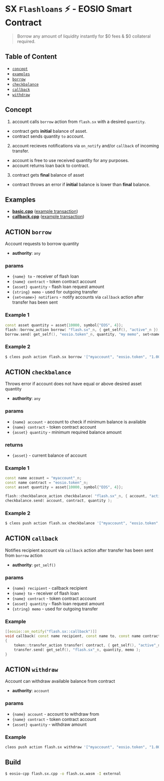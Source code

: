 # SX `Flashloans` ⚡️ - EOSIO Smart Contract

> Borrow any amount of liquidity instantly for $0 fees & $0 collateral required.

## Table of Content

- [`concept`](#concept)
- [`examples`](#examples)
- [`borrow`](#action-borrow)
- [`checkbalance`](#action-checkbalance)
- [`callback`](#action-callback)
- [`withdraw`](#action-withdraw)

## Concept

1. account calls `borrow` action from `flash.sx` with a desired `quantity`.
  - contract gets **initial** balance of asset.
  - contract sends quantity `to` account.
2. account recieves notifications via `on_notify` and/or `callback` of incoming transfer.
  - account is free to use received quantity for any purposes.
  - account returns loan back to contract.
3. contract gets **final** balance of asset
  - contract throws an error if **initial** balance is lower than **final** balance.

## Examples

- [**basic.cpp**](/examples/basic.sx.cpp) ([example transaction](https://eosq.app/tx/10f95b6c3927a2d506bad403499a415cb471cb515d52aac8914d5e1b2f3c957a))
- [**callback.cpp**](/examples/callback.sx.cpp) ([example transaction](https://eosq.app/tx/e93c55af119abb8f90c4adf7a00a05fca8072c41483615d0df7e33a6f53d8e3f))

## ACTION `borrow`

Account requests to borrow quantity

- **authority**: `any`

### params

- `{name} to` - receiver of flash loan
- `{name} contract` - token contract account
- `{asset} quantity` - flash loan request amount
- `{string} memo` - used for outgoing transfer
- `{set<name>} notifiers` - notify accounts via `callback` action after transfer has been sent

### Example 1

```c++
const asset quantity = asset{10000, symbol{"EOS", 4}};
flash::borrow_action borrow( "flash.sx"_n, { get_self(), "active"_n });
borrow.send( get_self(), "eosio.token"_n, quantity, "my memo", set<name>() );
```

### Example 2

```bash
$ cleos push action flash.sx borrow '["myaccount", "eosio.token", "1.0000 EOS", "my memo", []]' -p myaccount
```

## ACTION `checkbalance`

Throws error if account does not have equal or above desired asset quantity

- **authority**: `any`

### params

- `{name} account` - account to check if minimum balance is available
- `{name} contract` - token contract account
- `{asset} quantity` - minimum required balance amount

### returns

- `{asset}` - current balance of account

### Example 1

```c++
const name account = "myaccount"_n;
const name contract = "eosio.token"_n;
const asset quantity = asset{10000, symbol{"EOS", 4}};

flash::checkbalance_action checkbalance( "flash.sx"_n, { account, "active"_n });
checkbalance.send( account, contract, quantity );
```

### Example 2

```bash
$ cleos push action flash.sx checkbalance '["myaccount", "eosio.token", "1.0000 EOS"] -p myaccount
```

## ACTION `callback`

Notifies recipient account via `callback` action after transfer has been sent from `borrow` action

- **authority**: `get_self()`

### params

- `{name} recipient` - callback recipient
- `{name} to` - receiver of flash loan
- `{name} contract` - token contract account
- `{asset} quantity` - flash loan request amount
- `{string} memo` - used for outgoing transfer

### Example

```c++
[[eosio::on_notify("flash.sx::callback")]]
void callback( const name recipient, const name to, const name contract, asset quantity, const string memo )
{
	token::transfer_action transfer( contract, { get_self(), "active"_n });
	transfer.send( get_self(), "flash.sx"_n, quantity, memo );
}
```

## ACTION `withdraw`

Account can withdraw available balance from contract

- **authority**: `account`

### params

- `{name} account` - account to withdraw from
- `{name} contract` - token contract account
- `{asset} quantity` - withdraw amount

### Example

```bash
cleos push action flash.sx withdraw '["myaccount", "eosio.token", "1.0000 EOS"]' -p myaccount
```

## Build

```bash
$ eosio-cpp flash.sx.cpp -o flash.sx.wasm -I external
```
